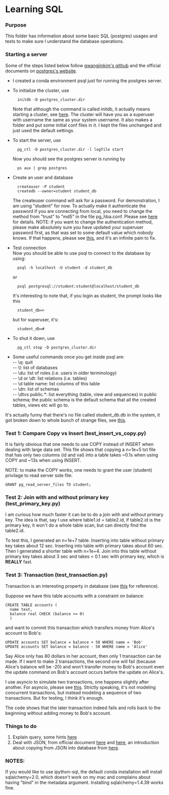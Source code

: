 # Learning SQL

### Purpose
This folder has information about some basic SQL (postgres) usages and tests to make sure I understand the database operations.

### Starting a server
Some of the steps listed below follow [gwangjinkim's github](https://gist.github.com/gwangjinkim/f13bf596fefa7db7d31c22efd1627c7a) and the official documents on [postgres's website](https://www.postgresql.org/docs/15/admin.html).
- I created a conda environment psql just for running the postgres server.
- To initialize the cluster, use
  ```
    initdb -D postgres_cluster.dir
  ```
   
  Note that although the command is called initdb,  it actually means starting a cluster, see [here](https://www.postgresql.org/docs/current/app-initdb.html). 
  The cluster will have you as a superuser with username the same as your system username. It also makes a folder and put some initial conf files in it. I kept the files unchanged and just used the default settings.
- To start the server, use
  ```
    pg_ctl -D postgres_cluster.dir -l logfile start
  ```
  Now you should see the postgres server is running by
  ```
    ps aux | grep postgres
  ```
- Create an user and database
  ```
    createuser -P student
    createdb --owner=student student_db
  ```
  The createuser command will ask for a password. For demonstration, I am using "student" for now. To actually make it authenticate the password if you are connecting from local, you need to change the method from "trust" to "md5" in the file pg_hba.conf. Please see [here](https://stackoverflow.com/questions/38954123/postgresqls-psql-exe-doesnt-validate-password) for details. 
  NOTE: if you want to change the authentication method, please make absolutely sure you have updated your superuser password first, as that was set to some default value which nobody knows. If that happens, please see [this](https://chartio.com/resources/tutorials/how-to-set-the-default-user-password-in-postgresql/), and it's an infinite pain to fix.
- Test connection  
  Now you should be able to use psql to connect to the database by using:
  ```
    psql -h localhost -U student -d student_db
  ```
  or
  ```
    psql postgresql://student:student@localhost/student_db
  ```
  It's interesting to note that, if you login as student, the prompt looks like this
  ```
    student_db=>
  ```
  but for superuser, it's:
  ```
    student_db=#
  ```
- To shut it down, use
  ```
    pg_ctl stop -D postgres_cluster.dir
  ```
- Some useful commands once you get inside psql are:  
-- \q: quit  
-- \l: list of databases  
-- \du: list of roles (i.e. users in older terminology)  
-- \d or \dt: list relations (i.e. tables)  
-- \d table name: list columns of this table  
-- \dn: list of schemas  
-- \dtvs public.*: list everything (table, view and sequences) in public schema; the public schema is the default schema that all the created tables, views etc will go to.

It's actually funny that there's no file called student_db.db in the system, it got broken down to whole bunch of strange files, see [this](https://stackoverflow.com/questions/5052907/location-of-postgresql-database-on-os-x).

### Test 1: Compare Copy vs Insert (test_insert_vs_copy.py)
It is fairly obvious that one needs to use COPY instead of INSERT when dealing with large data set. This file shows that copying a n=1e+5 txt file that has only two columns (id and val) into a table takes ~0.1s when using COPY and ~13s when using INSERT.

NOTE: to make the COPY works, one needs to grant the user (student) privilage to read server side file:
```
GRANT pg_read_server_files TO student;
```

### Test 2: Join with and without primary key (test_primary_key.py)
I am curious how much faster it can be to do a join with and without primary key. The idea is that, say I use where table1.id = table2.id, if table2.id is the primary key, it won't do a whole table scan, but can directly find the table2.id.

To test this, I generated an n=1e+7 table. Inserting into table without primary key takes about 12 sec. Inserting into table with primary takes about 60 sec. Then I generated a shorter table with n=1e+4. Join into this table without primary key takes about 3 sec and takes < 0.1 sec with primary key, which is **REALLY** fast.

### Test 3: Transaction (test_transaction.py)
Transaction is an interesting property in database (see [this](https://www.postgresql.org/docs/16/tutorial-transactions.html) for reference).

Suppose we have this table accounts with a constraint on balance:
```
CREATE TABLE accounts (
  name text, 
  balance real CHECK (balance >= 0)
  )
```

and want to commit this transaction which transfers money from Alice's account to Bob's:
```
UPDATE accounts SET balance = balance + 50 WHERE name = 'Bob'
UPDATE accounts SET balance = balance - 50 WHERE name = 'Alice'
```

Say Alice only has 80 dollars in her account, then only 1 transaction can be made. If I want to make 2 transactions, the second one will fail (because Alice's balance will be -20) and won't transfer money to Bob's account even the update command on Bob's account occurs before the update on Alice's. 

I use asyncio to simulate two transactions, one happens slightly after another. For asyncio, please see [this](https://realpython.com/async-io-python/). Strictly speaking, it's not modeling concurrent transactions, but instead modeling a sequence of two transactions. But for testing, I think it's enough. 

The code shows that the later transaction indeed fails and rolls back to the beginning without adding money to Bob's account.

### Things to do
1. Explain query, some hints [here](https://courses.cs.washington.edu/courses/csep544/11au/resources/postgresql-instructions.html#:~:text=Getting%20a%20PostgreSQL%20command%20prompt,-You%20need%20to&text=You%20can%20get%20a%20command,username%20of%20the%20database%20superuser.)
2. Deal with JSON, from official document [here](https://www.postgresql.org/docs/9.5/functions-json.html) and [here](https://www.postgresql.org/docs/current/datatype-json.html), an introduction about copying from JSON into database from [here](https://konbert.com/blog/import-json-into-postgres-using-copy).

### NOTES:
If you would like to use ipython-sql, the default conda installation will install sqlalchemy=2.0, which doesn't work on my mac and complains about having "bind" in the metadata argument. Installing sqlalchemy=1.4.39 works fine.
